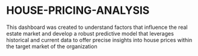 # HOUSE-PRICING-ANALYSIS
This dashboard was created to understand factors that influence the real estate market and develop a robust predictive model that leverages historical and current data to offer precise insights into house prices within the target market of the organization
